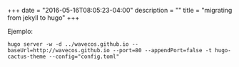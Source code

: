 +++
date = "2016-05-16T08:05:23-04:00"
description = ""
title = "migrating from jekyll to hugo"
+++

Ejemplo:

```
hugo server -w -d ../wavecos.github.io --baseUrl=http://wavecos.github.io --port=80 --appendPort=false -t hugo-cactus-theme --config="config.toml"
```
